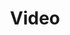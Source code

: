 ---
title: Video
price: R80 000
limit: 1
logo: video-jhb.png
large-logo: video-header.png
logo_size: 100

# Expo info
expo: yes
banners: 1
expo_extras: 
    - Should sponsor wish to add a 3x2m Inline stand, sponsorship package would increase to R90 000 ex VAT

#benefits
passes: 1
discount_disabled: false

exclusive:
    - Exclusive logo on footer of all recorded sessions which are uploaded to YouTube for the public to consume content post event
    
sold_out: no
order: 100
---